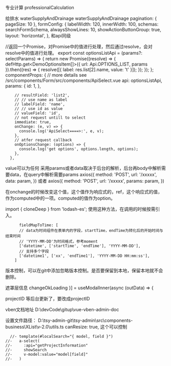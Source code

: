 专业计算  professionalCalculation

给排水 waterSupplyAndDrainage  waterSupplyAndDrainage
 pagination: { pageSize: 10 },
     formConfig: {
      labelWidth: 120,
      innerWidth: 100,
      schemas: searchFormSchema,
      alwaysShowLines: 10,
      showActionButtonGroup: true,
      layout: 'horizontal',
    },
    和api同级

//返回一个Promise，对Promise中的值进行处理，然后通过resolve，会对resolve中的值进行处理。
    export const optionsListApi = (params?: selectParams) => {
  return new Promise((resolve) => {
    defHttp.get<DemoOptionsItem[]>({ url: Api.OPTIONS_LIST, params }).then((res) => {
      resolve([{ label: res.list[2].name, value: 't' }]);
    });
  });
};
      componentProps: {
        // more details see /src/components/Form/src/components/ApiSelect.vue
        api: optionsListApi,
        params: {
          id: 1,
        },

        // resultField: 'list2',
        // // use name as label
        // labelField: 'name',
        // // use id as value
        // valueField: 'id',
        // not request untill to select
        immediate: true,
        onChange: (e, v) => {
          console.log('ApiSelect====>:', e, v);
        },
        // atfer request callback
        onOptionsChange: (options) => {
          console.log('get options', options.length, options);
        },
      },
value可以为任何
采用params或者data取决于后台的解析，后台再body中解析需要data，在query中解析需要params
      axios({
    method: 'POST',
    url: '/xxxxx',
    data: param,
  })
  或者
 axios({
    method: 'POST',
    url: '/xxxxx',
    params: param,
  })


  在onchange的时候改变这个值，这个值作为响应式的，ref<string>[]([])，这个响应式的值，作为computed中的一项。computed的值作为option。

  import { cloneDeep } from 'lodash-es'; 使用这种方法，在调用的时候按需引入。

          fieldMapToTime: [
          // data为时间组件在表单内的字段，startTime，endTime为转化后的开始时间与结束时间
          // 'YYYY-MM-DD'为时间格式，参考moment
          ['datetime', ['startTime', 'endTime'], 'YYYY-MM-DD'],
          // 支持多个字段
          ['datetime1', ['xx', 'endTime1'], 'YYYY-MM-DD HH:mm:ss'],
        ]
版本控制，可以在git中添加忽略版本控制。是否要保留到本地，保留本地就不会删除。

遮罩层信息 changeOkLoading }] = useModalInner(async (outData) => {


  projectID 等后台更新了，要改成projectID

  vben文档地址 D:\devCode\gitup\vue-vben-admin-doc

  设置文件路径： D:\tsy-admin-git\tsy-admin\src\components-business\XList\v-2.0\utils.ts
  canResize: true, 这个可以控制


      //- template(#localSearch="{ model, field }")
    //-   a-select(            
    //-     :api="getProjectInformation"
    //-     showSearch
    //-     v-model:value="model[field]"
    //-   )